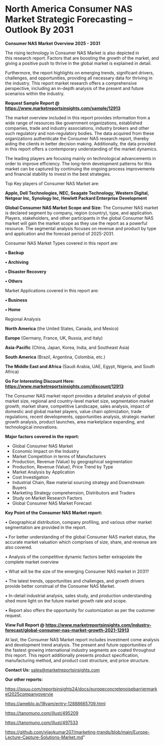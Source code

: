  # North America Consumer NAS Market Strategic Forecasting – Outlook By 2031

<Strong> Consumer NAS Market Overview 2025 - 2031</strong>

The rising technology in Consumer NAS Market is also depicted in this research report. Factors that are boosting the growth of the market, and giving a positive push to thrive in the global market is explained in detail.

Furthermore, the report highlights on emerging trends, significant drivers, challenges, and opportunities, providing all necessary data for thriving in the industry. This report market research offers a comprehensive perspective, including an in-depth analysis of the present and future scenarios within the industry.

<strong>Request Sample Report @ <a href=https://www.marketreportsinsights.com/sample/12913>https://www.marketreportsinsights.com/sample/12913</a></strong>

The market overview included in this report provides information from a wide range of resources like government organizations, established companies, trade and industry associations, industry brokers and other such regulatory and non-regulatory bodies. The data acquired from these organizations authenticate the Consumer NAS research report, thereby aiding the clients in better decision making. Additionally, the data provided in this report offers a contemporary understanding of the market dynamics.

The leading players are focusing mainly on technological advancements in order to improve efficiency. The long-term development patterns for this market can be captured by continuing the ongoing process improvements and financial stability to invest in the best strategies.

Top Key players of Consumer NAS Market are:

<strong>Apple, Dell Technologies, NEC, Seagate Technology, Western Digital, Netgear Inc, Synology Inc, Hewlett Packard Enterprise Development</strong>

<strong><b>Global Consumer NAS Market Scope and Size:</b></strong>
The Consumer NAS market is declared segment by company, region (country), type, and application. Players, stakeholders, and other participants in the global Consumer NAS market will gain the market scope as they use the report as a powerful resource. The segmental analysis focuses on revenue and product by type and application and the forecast period of 2025-2031.

Consumer NAS Market Types covered in this report are:

<strong>• Backup

• Archiving

• Disaster Recovery

• Others</strong>

Market Applications covered in this report are:

<strong>• Business

• Home</strong> 

Regional Analysis

<strong>North America</strong> (the United States, Canada, and Mexico)

<strong>Europe</strong> (Germany, France, UK, Russia, and Italy)

<strong>Asia-Pacific</strong> (China, Japan, Korea, India, and Southeast Asia)

<strong>South America</strong> (Brazil, Argentina, Colombia, etc.)

<strong>The Middle East and Africa</strong> (Saudi Arabia, UAE, Egypt, Nigeria, and South Africa)

<strong>Go For Interesting Discount Here: <a href=https://www.marketreportsinsights.com/discount/12913>https://www.marketreportsinsights.com/discount/12913</a></strong>

The Consumer NAS market report provides a detailed analysis of global market size, regional and country-level market size, segmentation market growth, market share, competitive Landscape, sales analysis, impact of domestic and global market players, value chain optimization, trade regulations, recent developments, opportunities analysis, strategic market growth analysis, product launches, area marketplace expanding, and technological innovations.

<strong><b>Major factors covered in the report:</b></strong>
<ul>
  <li>Global Consumer NAS Market </li>
  <li>Economic Impact on the Industry</li>
  <li>Market Competition in terms of Manufacturers</li>
  <li>Production, Revenue (Value) by geographical segmentation</li>
  <li>Production, Revenue (Value), Price Trend by Type</li>
  <li>Market Analysis by Application</li>
  <li>Cost Investigation</li>
  <li>Industrial Chain, Raw material sourcing strategy and Downstream Buyers</li>
  <li>Marketing Strategy comprehension, Distributors and Traders</li>
  <li>Study on Market Research Factors</li>
  <li>Global Consumer NAS Market Forecast</li>
</ul>

<strong><b>Key Point of the Consumer NAS Market report:</b></strong>

• Geographical distribution, company profiling, and various other market segmentation are provided in the report.

• For better understanding of the global Consumer NAS market status, the accurate market valuation which comprises of size, share, and revenue are also covered.

• Analysis of the competitive dynamic factors better extrapolate the complete market overview

• What will be the size of the emerging Consumer NAS market in 2031?

• The latest trends, opportunities and challenges, and growth drivers provide better construal of the Consumer NAS Market.

• In-detail industrial analysis, sales study, and production understanding shed more light on the future market growth rate and scope.

• Report also offers the opportunity for customization as per the customer request.

<strong><b>View Full Report @ <a href=https://www.marketreportsinsights.com/industry-forecast/global-consumer-nas-market-growth-2021-12913>https://www.marketreportsinsights.com/industry-forecast/global-consumer-nas-market-growth-2021-12913</a></b></strong>


At last, the Consumer NAS Market report includes investment come analysis and development trend analysis. The present and future opportunities of the fastest growing international industry segments are coated throughout this report. This report additionally presents product specification, manufacturing method, and product cost structure, and price structure.

<strong>Contact Us:</strong>
sales@marketreportsinsights.com

<strong>Our other reports:</strong>

<a href=https://issuu.com/reportsinsights24/docs/europeconcretenoisebarriermarket2025companyovervie>https://issuu.com/reportsinsights24/docs/europeconcretenoisebarriermarket2025companyovervie</a>

<a href=https://ameblo.jp/18yam/entry-12888665709.html>https://ameblo.jp/18yam/entry-12888665709.html</a>

<a href=https://tanomuno.com/illust/495209>https://tanomuno.com/illust/495209</a>

<a href=https://tanomuno.com/illust/497533>https://tanomuno.com/illust/497533</a>

<a href=https://github.com/vijaykumar207/marketing-trands/blob/main/Europe-Lecture-Capture-Solutions-Market.md>https://github.com/vijaykumar207/marketing-trands/blob/main/Europe-Lecture-Capture-Solutions-Market.md</a>"
